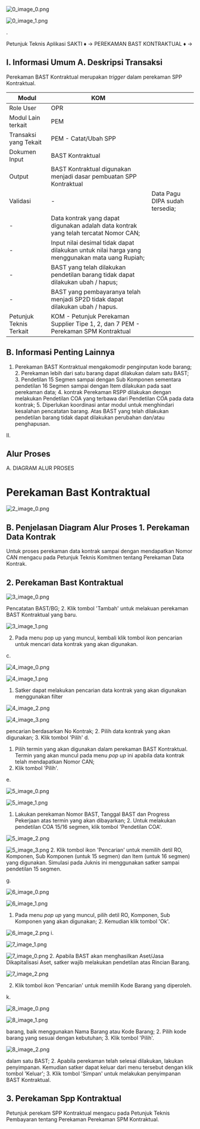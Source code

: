 

![0_image_0.png](0_image_0.png)

![0_image_1.png](0_image_1.png)

.

Petunjuk Teknis Aplikasi SAKTI
♦
→
PEREKAMAN BAST KONTRAKTUAL 
♦
→

## I. Informasi Umum A. Deskripsi Transaksi

Perekaman BAST Kontraktual merupakan *trigger* dalam perekaman SPP Kontraktual.

| Modul                   | KOM                                                                                             |                                |
|-------------------------|-------------------------------------------------------------------------------------------------|--------------------------------|
| Role User               | OPR                                                                                             |                                |
| Modul Lain terkait      | PEM                                                                                             |                                |
| Transaksi yang Tekait   | PEM - Catat/Ubah SPP                                                                            |                                |
| Dokumen Input           | BAST Kontraktual                                                                                |                                |
| Output                  | BAST Kontraktual digunakan menjadi dasar pembuatan SPP  Kontraktual                             |                                |
| Validasi                | -                                                                                               | Data Pagu DIPA sudah tersedia; |
| -                       | Data kontrak yang dapat digunakan adalah data kontrak yang telah  tercatat Nomor CAN;           |                                |
| -                       | Input nilai desimal tidak dapat dilakukan untuk nilai harga yang  menggunakan mata uang Rupiah; |                                |
| -                       | BAST yang telah dilakukan pendetilan barang tidak dapat dilakukan  ubah / hapus;                |                                |
| -                       | BAST yang pembayaranya telah menjadi SP2D tidak dapat dilakukan  ubah / hapus.                  |                                |
| Petunjuk Teknis Terkait | KOM - Petunjuk Perekaman Supplier Tipe 1, 2, dan 7 PEM - Perekaman SPM Kontraktual              |                                |

## B. Informasi Penting Lainnya

1. Perekaman BAST Kontraktual mengakomodir penginputan kode barang; 2. Perekaman lebih dari satu barang dapat dilakukan dalam satu BAST; 3. Pendetilan 15 Segmen sampai dengan Sub Komponen sementara pendetilan 16 Segmen sampai dengan Item dilakukan pada saat perekaman data; 4. kontrak Perekaman RSPP dilakukan dengan melakukan Pendetilan COA yang terbawa dari Pendetilan COA pada data kontrak; 5. Diperlukan koordinasi antar modul untuk menghindari kesalahan pencatatan barang. Atas BAST yang telah dilakukan pendetilan barang tidak dapat dilakukan perubahan dan/atau penghapusan.

II.

## Alur Proses

A.   DIAGRAM ALUR PROSES

# Perekaman Bast Kontraktual

![2_image_0.png](2_image_0.png)

## B.   Penjelasan Diagram Alur Proses 1. Perekaman Data Kontrak

Untuk proses perekaman data kontrak sampai dengan mendapatkan Nomor CAN mengacu pada Petunjuk Teknis Komitmen tentang Perekaman Data Kontrak.

## 2. Perekaman Bast Kontraktual

![3_image_0.png](3_image_0.png)

Pencatatan BAST/BG;
2. Klik tombol 'Tambah' untuk melakuan perekaman BAST Kontraktual yang baru.

![3_image_1.png](3_image_1.png)

2. Pada menu pop up yang muncul, kembali klik tombol ikon pencarian untuk mencari data kontrak yang akan digunakan.

c. 

![4_image_0.png](4_image_0.png)

![4_image_1.png](4_image_1.png)

1. Satker dapat melakukan pencarian data kontrak yang akan digunakan menggunakan filter 

![4_image_2.png](4_image_2.png)

![4_image_3.png](4_image_3.png)

pencarian berdasarkan No Kontrak; 2. Pilih data kontrak yang akan digunakan; 3. Klik tombol 'Pilih' d.

1. Pilih termin yang akan digunakan dalam perekaman BAST Kontraktual. Termin yang akan muncul pada menu *pop up* ini apabila data kontrak telah mendapatkan Nomor CAN;
2. Klik tombol 'Pilih'.

e. 

![5_image_0.png](5_image_0.png)

![5_image_1.png](5_image_1.png)

1. Lakukan perekaman Nomor BAST, Tanggal BAST dan Progress Pekerjaan atas termin yang akan dibayarkan; 2. Untuk melakukan pendetilan COA 15/16 segmen, klik tombol 'Pendetilan COA'.

![5_image_2.png](5_image_2.png)

![5_image_3.png](5_image_3.png) 2. Klik tombol ikon 'Pencarian' untuk memilih detil RO, Komponen, Sub Komponen (untuk 15 segmen) dan Item (untuk 16 segmen) yang digunakan. Simulasi pada Juknis ini menggunakan satker sampai pendetilan 15 segmen.

g.

![6_image_0.png](6_image_0.png)

![6_image_1.png](6_image_1.png)

1. Pada menu *pop up* yang muncul, pilih detil RO, Komponen, Sub Komponen yang akan digunakan; 2. Kemudian klik tombol 'Ok'.

![6_image_2.png](6_image_2.png) i.

![7_image_1.png](7_image_1.png)

![7_image_0.png](7_image_0.png) 2. Apabila BAST akan menghasilkan Aset/Jasa Dikapitalisasi Aset, satker wajib melakukan pendetilan atas Rincian Barang.

![7_image_2.png](7_image_2.png)

2. Klik tombol ikon 'Pencarian' untuk memilih Kode Barang yang diperoleh.

k. 

![8_image_0.png](8_image_0.png)

![8_image_1.png](8_image_1.png)

barang, baik menggunakan Nama Barang atau Kode Barang; 2. Pilih kode barang yang sesuai dengan kebutuhan; 3. Klik tombol 'Pilih'.

![8_image_2.png](8_image_2.png)

dalam satu BAST;
2. Apabila perekaman telah selesai dilakukan, lakukan penyimpanan. Kemudian satker dapat keluar dari menu tersebut dengan klik tombol 'Keluar';
3. Klik tombol 'Simpan' untuk melakukan penyimpanan BAST Kontraktual.

## 3. Perekaman Spp Kontraktual

Petunjuk perekam SPP Kontraktual mengacu pada Petunjuk Teknis Pembayaran tentang Perekaman Perekaman SPM Kontraktual.